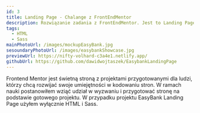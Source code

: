 ```yaml
---
id: 3
title: Landing Page - Chalange z FrontEndMentor
description: Rozwiązanie zadania z FrontEndMentor. Jest to Landing Page fikcyjnego banku do wykonania którego użyłem wyłącznie HTML i Sass.
tags:
  - HTML
  - Sass
mainPhotoUrl: /images/mockupEasyBank.jpg
sesoundaryPhotoUrl: /images/easybankShowcase.jpg
previewUrl: https://nifty-volhard-c3a4e1.netlify.app/
githubUrl: https://github.com/dawidwojtaszek/EasybankLandingPage
---
```


Frontend Mentor jest świetną stroną z projektami przygotowanymi dla ludzi, którzy chcą rozwijać swoje umiejętności w kodowaniu stron. W ramach nauki postanowiłem wziąć udział w wyzwaniu i przygotować stronę na podstawie gotowego projektu. W przypadku projektu EasyBank Landing Page użyłem wyłącznie HTML i Sass.
